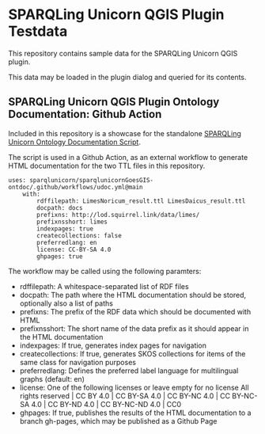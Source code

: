 # SPARQLing Unicorn QGIS Plugin Testdata

This repository contains sample data for the SPARQLing Unicorn QGIS plugin.

This data may be loaded in the plugin dialog and queried for its contents.

## SPARQLing Unicorn QGIS Plugin Ontology Documentation: Github Action

Included in this repository is a showcase for the standalone [SPARQLing Unicorn Ontology Documentation Script](https://github.com/sparqlunicorn/sparqlunicornGoesGIS-ontdoc).

The script is used in a Github Action, as an external workflow to generate HTML documentation for the two TTL files in this repository.

```
uses: sparqlunicorn/sparqlunicornGoesGIS-ontdoc/.github/workflows/udoc.yml@main
    with: 
        rdffilepath: LimesNoricum_result.ttl LimesDaicus_result.ttl
        docpath: docs
        prefixns: http://lod.squirrel.link/data/limes/
        prefixnsshort: limes
        indexpages: true
        createcollections: false
        preferredlang: en
        license: CC-BY-SA 4.0
        ghpages: true
```
 
The workflow may be called using the following paramters:
* rdffilepath: A whitespace-separated list of RDF files
* docpath: The path where the HTML documentation should be stored, optionally also a list of paths
* prefixns: The prefix of the RDF data which should be documented with HTML
* prefixnsshort: The short name of the data prefix as it should appear in the HTML documentation
* indexpages: If true, generates index pages for navigation
* createcollections: If true, generates SKOS collections for items of the same class for navigation purposes
* preferredlang: Defines the preferred label language for multilingual graphs (default: en)
* license: One of the following licenses or leave empty for no license All rights reserved | CC BY 4.0 | CC BY-SA 4.0 | CC BY-NC 4.0 | CC BY-NC-SA 4.0 | CC BY-ND 4.0 | CC BY-NC-ND 4.0 | CC0
* ghpages: If true, publishes the results of the HTML documentation to a branch gh-pages, which may be published as a Github Page


